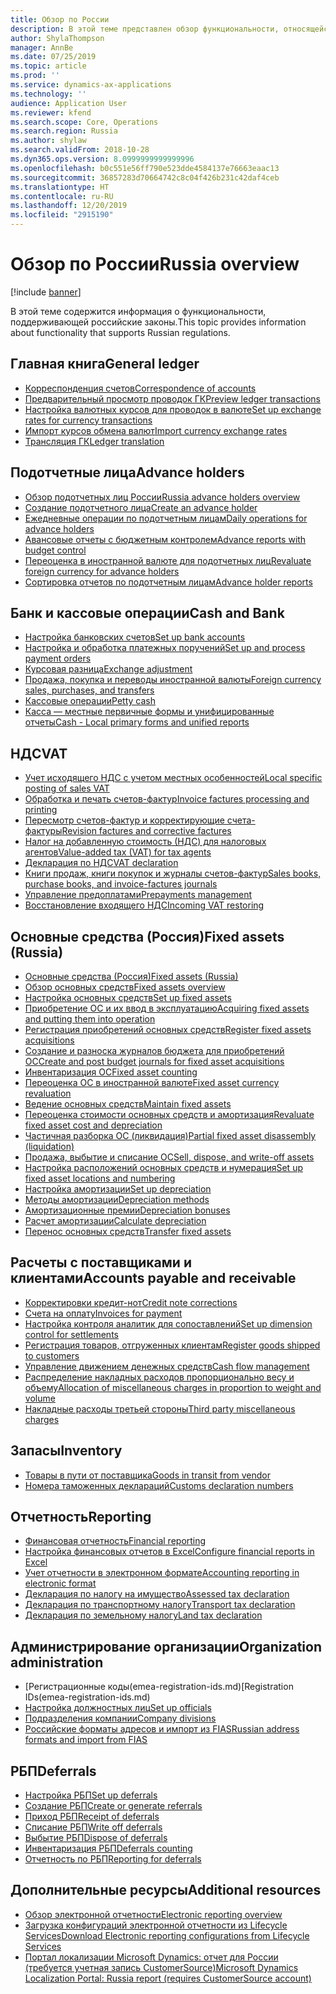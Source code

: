 ```yaml
---
title: Обзор по России
description: В этой теме представлен обзор функциональности, относящейся к России.
author: ShylaThompson
manager: AnnBe
ms.date: 07/25/2019
ms.topic: article
ms.prod: ''
ms.service: dynamics-ax-applications
ms.technology: ''
audience: Application User
ms.reviewer: kfend
ms.search.scope: Core, Operations
ms.search.region: Russia
ms.author: shylaw
ms.search.validFrom: 2018-10-28
ms.dyn365.ops.version: 8.0999999999999996
ms.openlocfilehash: b0c551e56ff790e523dde4584137e76663eaac13
ms.sourcegitcommit: 36857283d70664742c8c04f426b231c42daf4ceb
ms.translationtype: HT
ms.contentlocale: ru-RU
ms.lasthandoff: 12/20/2019
ms.locfileid: "2915190"
---
```

# <a name="russia-overview"></a><span data-ttu-id="390a5-103">Обзор по России</span><span class="sxs-lookup"><span data-stu-id="390a5-103">Russia overview</span></span>

[!include [banner](../includes/banner.md)]

<span data-ttu-id="390a5-104">В этой теме содержится информация о функциональности, поддерживающей российские законы.</span><span class="sxs-lookup"><span data-stu-id="390a5-104">This topic provides information about functionality that supports Russian regulations.</span></span> 

## <a name="general-ledger"></a><span data-ttu-id="390a5-105">Главная книга</span><span class="sxs-lookup"><span data-stu-id="390a5-105">General ledger</span></span>

- [<span data-ttu-id="390a5-106">Корреспонденция счетов</span><span class="sxs-lookup"><span data-stu-id="390a5-106">Correspondence of accounts</span></span>](rus-correspondence-accounts.md)
- [<span data-ttu-id="390a5-107">Предварительный просмотр проводок ГК</span><span class="sxs-lookup"><span data-stu-id="390a5-107">Preview ledger transactions</span></span>](rus-ledger-transactions-preview.md)
- [<span data-ttu-id="390a5-108">Настройка валютных курсов для проводок в валюте</span><span class="sxs-lookup"><span data-stu-id="390a5-108">Set up exchange rates for currency transactions</span></span>](rus-exchange-difference.md)
- [<span data-ttu-id="390a5-109">Импорт курсов обмена валют</span><span class="sxs-lookup"><span data-stu-id="390a5-109">Import currency exchange rates</span></span>](../general-ledger/import-currency-exchange-rates.md)
- [<span data-ttu-id="390a5-110">Трансляция ГК</span><span class="sxs-lookup"><span data-stu-id="390a5-110">Ledger translation</span></span>](rus-ledger-translation-procedure.md)

## <a name="advance-holders"></a><span data-ttu-id="390a5-111">Подотчетные лица</span><span class="sxs-lookup"><span data-stu-id="390a5-111">Advance holders</span></span>

- [<span data-ttu-id="390a5-112">Обзор подотчетных лиц России</span><span class="sxs-lookup"><span data-stu-id="390a5-112">Russia advance holders overview</span></span>](rus-advance-holders.md)
- [<span data-ttu-id="390a5-113">Создание подотчетного лица</span><span class="sxs-lookup"><span data-stu-id="390a5-113">Create an advance holder</span></span>](emea-advance-holders.md#create-an-advance-holder)
- [<span data-ttu-id="390a5-114">Ежедневные операции по подотчетным лицам</span><span class="sxs-lookup"><span data-stu-id="390a5-114">Daily operations for advance holders</span></span>](rus-advance-holders-daily-operations.md)
- [<span data-ttu-id="390a5-115">Авансовые отчеты с бюджетным контролем</span><span class="sxs-lookup"><span data-stu-id="390a5-115">Advance reports with budget control</span></span>](rus-advance-holders-reports-dailyops.md)
- [<span data-ttu-id="390a5-116">Переоценка в иностранной валюте для подотчетных лиц</span><span class="sxs-lookup"><span data-stu-id="390a5-116">Revaluate foreign currency for advance holders</span></span>](rus-advance-adjustment-parameters.md)
- [<span data-ttu-id="390a5-117">Сортировка отчетов по подотчетным лицам</span><span class="sxs-lookup"><span data-stu-id="390a5-117">Advance holder reports</span></span>](rus-local-management-reports-primary-forms.md)

## <a name="cash-and-bank"></a><span data-ttu-id="390a5-118">Банк и кассовые операции</span><span class="sxs-lookup"><span data-stu-id="390a5-118">Cash and Bank</span></span>

- [<span data-ttu-id="390a5-119">Настройка банковских счетов</span><span class="sxs-lookup"><span data-stu-id="390a5-119">Set up bank accounts</span></span>](rus-local-settings-requisites-bank-module.md)
- [<span data-ttu-id="390a5-120">Настройка и обработка платежных поручений</span><span class="sxs-lookup"><span data-stu-id="390a5-120">Set up and process payment orders</span></span>](rus-payment-order-settings-processing.md)
- [<span data-ttu-id="390a5-121">Курсовая разница</span><span class="sxs-lookup"><span data-stu-id="390a5-121">Exchange adjustment</span></span>](rus-exchange-adjustment.md)
- [<span data-ttu-id="390a5-122">Продажа, покупка и переводы иностранной валюты</span><span class="sxs-lookup"><span data-stu-id="390a5-122">Foreign currency sales, purchases, and transfers</span></span>](rus-currency-sale-purchase.md)
- [<span data-ttu-id="390a5-123">Кассовые операции</span><span class="sxs-lookup"><span data-stu-id="390a5-123">Petty cash</span></span>](emea-petty-cash.md)
- [<span data-ttu-id="390a5-124">Касса — местные первичные формы и унифицированные отчеты</span><span class="sxs-lookup"><span data-stu-id="390a5-124">Cash - Local primary forms and unified reports</span></span>](rus-local-primary-forms-and-unified-reports.md)

## <a name="vat"></a><span data-ttu-id="390a5-125">НДС</span><span class="sxs-lookup"><span data-stu-id="390a5-125">VAT</span></span>

- [<span data-ttu-id="390a5-126">Учет исходящего НДС с учетом местных особенностей</span><span class="sxs-lookup"><span data-stu-id="390a5-126">Local specific posting of sales VAT</span></span>](rus-local-specific-posting-sales-vat.md)
- [<span data-ttu-id="390a5-127">Обработка и печать счетов-фактур</span><span class="sxs-lookup"><span data-stu-id="390a5-127">Invoice factures processing and printing</span></span>](rus-invoice-facture-process-print.md)
- [<span data-ttu-id="390a5-128">Пересмотр счетов-фактур и корректирующие счета-фактуры</span><span class="sxs-lookup"><span data-stu-id="390a5-128">Revision factures and corrective factures</span></span>](rus-revise-invoice-facture.md)
- [<span data-ttu-id="390a5-129">Налог на добавленную стоимость (НДС) для налоговых агентов</span><span class="sxs-lookup"><span data-stu-id="390a5-129">Value-added tax (VAT) for tax agents</span></span>](rus-tax-agent.md)
- [<span data-ttu-id="390a5-130">Декларация по НДС</span><span class="sxs-lookup"><span data-stu-id="390a5-130">VAT declaration</span></span>](rus-VAT-declaration.md)
- [<span data-ttu-id="390a5-131">Книги продаж, книги покупок и журналы счетов-фактур</span><span class="sxs-lookup"><span data-stu-id="390a5-131">Sales books, purchase books, and invoice-factures journals</span></span>](rus-sales-books-purchase-books.md)
- [<span data-ttu-id="390a5-132">Управление предоплатами</span><span class="sxs-lookup"><span data-stu-id="390a5-132">Prepayments management</span></span>](rus-prepayments-management.md)
- [<span data-ttu-id="390a5-133">Восстановление входящего НДС</span><span class="sxs-lookup"><span data-stu-id="390a5-133">Incoming VAT restoring</span></span>](rus-incoming-VAT-restoring.md)

## <a name="fixed-assets-russia"></a><span data-ttu-id="390a5-134">Основные средства (Россия)</span><span class="sxs-lookup"><span data-stu-id="390a5-134">Fixed assets (Russia)</span></span>
- [<span data-ttu-id="390a5-135">Основные средства (Россия)</span><span class="sxs-lookup"><span data-stu-id="390a5-135">Fixed assets (Russia)</span></span>](rus-fixed-assets.md)
- [<span data-ttu-id="390a5-136">Обзор основных средств</span><span class="sxs-lookup"><span data-stu-id="390a5-136">Fixed assets overview</span></span>](rus-fixed-assets-overview.md)
- [<span data-ttu-id="390a5-137">Настройка основных средств</span><span class="sxs-lookup"><span data-stu-id="390a5-137">Set up fixed assets</span></span>](rus-set-up-fixed-assets.md)
- [<span data-ttu-id="390a5-138">Приобретение ОС и их ввод в эксплуатацию</span><span class="sxs-lookup"><span data-stu-id="390a5-138">Acquiring fixed assets and putting them into operation</span></span>](rus-fixed-asset-acquisition.md)
- [<span data-ttu-id="390a5-139">Регистрация приобретений основных средств</span><span class="sxs-lookup"><span data-stu-id="390a5-139">Register fixed assets acquisitions</span></span>](rus-register-acquisition.md)
- [<span data-ttu-id="390a5-140">Создание и разноска журналов бюджета для приобретений ОС</span><span class="sxs-lookup"><span data-stu-id="390a5-140">Create and post budget journals for fixed asset acquisitions</span></span>](rus-post-budget-fixed-asset-acquisition.md)
- [<span data-ttu-id="390a5-141">Инвентаризация ОС</span><span class="sxs-lookup"><span data-stu-id="390a5-141">Fixed asset counting</span></span>](rus-fixed-assets-counting.md)
- [<span data-ttu-id="390a5-142">Переоценка ОС в иностранной валюте</span><span class="sxs-lookup"><span data-stu-id="390a5-142">Fixed asset currency revaluation</span></span>](rus-fixed-asset-currency-revaluation.md)
- [<span data-ttu-id="390a5-143">Ведение основных средств</span><span class="sxs-lookup"><span data-stu-id="390a5-143">Maintain fixed assets</span></span>](rus-maintain-fixed-assets.md)
- [<span data-ttu-id="390a5-144">Переоценка стоимости основных средств и амортизация</span><span class="sxs-lookup"><span data-stu-id="390a5-144">Revaluate fixed asset cost and depreciation</span></span>](rus-fixed-assets-revaluation.md)
- [<span data-ttu-id="390a5-145">Частичная разборка ОС (ликвидация)</span><span class="sxs-lookup"><span data-stu-id="390a5-145">Partial fixed asset disassembly (liquidation)</span></span>](rus-fixed-assets-disassembly.md)
- [<span data-ttu-id="390a5-146">Продажа, выбытие и списание ОС</span><span class="sxs-lookup"><span data-stu-id="390a5-146">Sell, dispose, and write-off assets</span></span>](rus-sell-dispose-write-off-fixed-assets.md)
- [<span data-ttu-id="390a5-147">Настройка расположений основных средств и нумерация</span><span class="sxs-lookup"><span data-stu-id="390a5-147">Set up fixed asset locations and numbering</span></span>](rus-fixed-assets-locations-numbering.md)
- [<span data-ttu-id="390a5-148">Настройка амортизации</span><span class="sxs-lookup"><span data-stu-id="390a5-148">Set up depreciation</span></span>](rus-depreciation-setup.md)
- [<span data-ttu-id="390a5-149">Методы амортизации</span><span class="sxs-lookup"><span data-stu-id="390a5-149">Depreciation methods</span></span>](rus-depreciation-methods.md)
- [<span data-ttu-id="390a5-150">Амортизационные премии</span><span class="sxs-lookup"><span data-stu-id="390a5-150">Depreciation bonuses</span></span>](rus-bonus-depreciation.md)
- [<span data-ttu-id="390a5-151">Расчет амортизации</span><span class="sxs-lookup"><span data-stu-id="390a5-151">Calculate depreciation</span></span>](rus-depreciation-calculation.md)
- [<span data-ttu-id="390a5-152">Перенос основных средств</span><span class="sxs-lookup"><span data-stu-id="390a5-152">Transfer fixed assets</span></span>](rus-fixed-asset-transfer.md)

## <a name="accounts-payable-and-receivable"></a><span data-ttu-id="390a5-153">Расчеты с поставщиками и клиентами</span><span class="sxs-lookup"><span data-stu-id="390a5-153">Accounts payable and receivable</span></span>
- [<span data-ttu-id="390a5-154">Корректировки кредит-нот</span><span class="sxs-lookup"><span data-stu-id="390a5-154">Credit note corrections</span></span>](rus-credit-note-correction.md)
- [<span data-ttu-id="390a5-155">Счета на оплату</span><span class="sxs-lookup"><span data-stu-id="390a5-155">Invoices for payment</span></span>](rus-invoice-payment.md)
- [<span data-ttu-id="390a5-156">Настройка контроля аналитик для сопоставлений</span><span class="sxs-lookup"><span data-stu-id="390a5-156">Set up dimension control for settlements</span></span>](rus-transactions-settlement-date.md)
- [<span data-ttu-id="390a5-157">Регистрация товаров, отгруженных клиентам</span><span class="sxs-lookup"><span data-stu-id="390a5-157">Register goods shipped to customers</span></span>](../../supply-chain/localizations/rus-goods-transit-postponed.md)
- [<span data-ttu-id="390a5-158">Управление движением денежных средств</span><span class="sxs-lookup"><span data-stu-id="390a5-158">Cash flow management</span></span>](rus-cash-flow.md)
- [<span data-ttu-id="390a5-159">Распределение накладных расходов пропорционально весу и объему</span><span class="sxs-lookup"><span data-stu-id="390a5-159">Allocation of miscellaneous charges in proportion to weight and volume</span></span>](rus-miscellaneous-charges.md)
- [<span data-ttu-id="390a5-160">Накладные расходы третьей стороны</span><span class="sxs-lookup"><span data-stu-id="390a5-160">Third party miscellaneous charges</span></span>](rus-third-party-misc-charges.md)

## <a name="inventory"></a><span data-ttu-id="390a5-161">Запасы</span><span class="sxs-lookup"><span data-stu-id="390a5-161">Inventory</span></span>
- [<span data-ttu-id="390a5-162">Товары в пути от поставщика</span><span class="sxs-lookup"><span data-stu-id="390a5-162">Goods in transit from vendor</span></span>](rus-goods-transit-vendor.md)
- [<span data-ttu-id="390a5-163">Номера таможенных деклараций</span><span class="sxs-lookup"><span data-stu-id="390a5-163">Customs declaration numbers</span></span>](rus-custom-declaration-number.md)

## <a name="reporting"></a><span data-ttu-id="390a5-164">Отчетность</span><span class="sxs-lookup"><span data-stu-id="390a5-164">Reporting</span></span>

- [<span data-ttu-id="390a5-165">Финансовая отчетность</span><span class="sxs-lookup"><span data-stu-id="390a5-165">Financial reporting</span></span>](rus-financial-reports.md)
- [<span data-ttu-id="390a5-166">Настройка финансовых отчетов в Excel</span><span class="sxs-lookup"><span data-stu-id="390a5-166">Configure financial reports in Excel</span></span>](rus-excel-financial-report.md)
- [<span data-ttu-id="390a5-167">Учет отчетности в электронном формате</span><span class="sxs-lookup"><span data-stu-id="390a5-167">Accounting reporting in electronic format</span></span>](rus-accounting-reporting.md)
- [<span data-ttu-id="390a5-168">Декларация по налогу на имущество</span><span class="sxs-lookup"><span data-stu-id="390a5-168">Assessed tax declaration</span></span>](rus-assessed-tax-declaration.md)
- [<span data-ttu-id="390a5-169">Декларация по транспортному налогу</span><span class="sxs-lookup"><span data-stu-id="390a5-169">Transport tax declaration</span></span>](rus-transport-tax-declaration.md)
- [<span data-ttu-id="390a5-170">Декларация по земельному налогу</span><span class="sxs-lookup"><span data-stu-id="390a5-170">Land tax declaration</span></span>](rus-land-tax-declaration.md)

## <a name="organization-administration"></a><span data-ttu-id="390a5-171">Администрирование организации</span><span class="sxs-lookup"><span data-stu-id="390a5-171">Organization administration</span></span>

- <span data-ttu-id="390a5-172">[Регистрационные коды(emea-registration-ids.md)</span><span class="sxs-lookup"><span data-stu-id="390a5-172">[Registration IDs(emea-registration-ids.md)</span></span>
- [<span data-ttu-id="390a5-173">Настройка должностных лиц</span><span class="sxs-lookup"><span data-stu-id="390a5-173">Set up officials</span></span>](rus-officials.md)
- [<span data-ttu-id="390a5-174">Подразделения компании</span><span class="sxs-lookup"><span data-stu-id="390a5-174">Company divisions</span></span>](rus-company-divisions.md)
- [<span data-ttu-id="390a5-175">Российские форматы адресов и импорт из FIAS</span><span class="sxs-lookup"><span data-stu-id="390a5-175">Russian address formats and import from FIAS</span></span>](rus-russian-address-format-and-import-from-FIAS.md)

## <a name="deferrals"></a><span data-ttu-id="390a5-176">РБП</span><span class="sxs-lookup"><span data-stu-id="390a5-176">Deferrals</span></span>

- [<span data-ttu-id="390a5-177">Настройка РБП</span><span class="sxs-lookup"><span data-stu-id="390a5-177">Set up deferrals</span></span>](rus-set-up-deferrals.md)
- [<span data-ttu-id="390a5-178">Создание РБП</span><span class="sxs-lookup"><span data-stu-id="390a5-178">Create or generate referrals</span></span>](rus-create-generate-deferrals.md)
- [<span data-ttu-id="390a5-179">Приход РБП</span><span class="sxs-lookup"><span data-stu-id="390a5-179">Receipt of deferrals</span></span>](rus-deferral-transactions.md)
- [<span data-ttu-id="390a5-180">Списание РБП</span><span class="sxs-lookup"><span data-stu-id="390a5-180">Write off deferrals</span></span>](rus-write-off-deferral.md)
- [<span data-ttu-id="390a5-181">Выбытие РБП</span><span class="sxs-lookup"><span data-stu-id="390a5-181">Dispose of deferrals</span></span>](rus-dispose-deferrals.md)
- [<span data-ttu-id="390a5-182">Инвентаризация РБП</span><span class="sxs-lookup"><span data-stu-id="390a5-182">Deferrals counting</span></span>](rus-counting-deferrals.md)
- [<span data-ttu-id="390a5-183">Отчетность по РБП</span><span class="sxs-lookup"><span data-stu-id="390a5-183">Reporting for deferrals</span></span>](rus-reporting-deferrals.md)

## <a name="additional-resources"></a><span data-ttu-id="390a5-184">Дополнительные ресурсы</span><span class="sxs-lookup"><span data-stu-id="390a5-184">Additional resources</span></span>

- [<span data-ttu-id="390a5-185">Обзор электронной отчетности</span><span class="sxs-lookup"><span data-stu-id="390a5-185">Electronic reporting overview</span></span>](../../dev-itpro/analytics/general-electronic-reporting.md)
- [<span data-ttu-id="390a5-186">Загрузка конфигураций электронной отчетности из Lifecycle Services</span><span class="sxs-lookup"><span data-stu-id="390a5-186">Download Electronic reporting configurations from Lifecycle Services</span></span>](../../dev-itpro/analytics/download-electronic-reporting-configuration-lcs.md)
- [<span data-ttu-id="390a5-187">Портал локализации Microsoft Dynamics: отчет для России (требуется учетная запись CustomerSource)</span><span class="sxs-lookup"><span data-stu-id="390a5-187">Microsoft Dynamics Localization Portal: Russia report (requires CustomerSource account)</span></span>](https://mbs.microsoft.com/files/customer/AX/Support/supportnews/RussianFederation.html)




